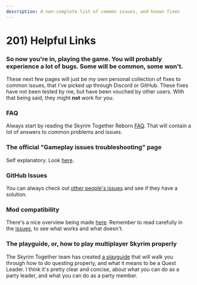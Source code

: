 ```yaml
---
description: A non-complete list of common issues, and known fixes
---
```


# 201) Helpful Links

### So now you're in, playing the game. You will probably experience a lot of bugs. Some will be common, some won't.

These next few pages will just be my own personal collection of fixes to common issues, that I've picked up through Discord or GitHub. These fixes have not been tested by me, but have been vouched by other users. With that being said, they might **not** work for you.&#x20;

### FAQ

Always start by reading the Skyrim Together Reborn [FAQ](https://wiki.tiltedphoques.com/tilted-online/general-information/faq). That will contain a lot of answers to common problems and issues.

### The official "Gameplay issues troubleshooting" page

Self explanatory. Look [here](https://wiki.tiltedphoques.com/tilted-online/guides/gameplay-issues-troubleshooting).

### GitHub Issues

You can always check out [other people's issues](https://github.com/tiltedphoques/bug-feature-reports/issues) and see if they have a solution.

### Mod compatibility

There's a nice overview being made [here](https://github.com/tiltedphoques/Mod-Compatibility). Remember to read carefully in the [issues](https://github.com/tiltedphoques/Mod-Compatibility/issues), to see what works and what doesn't.

### The playguide, or, how to play multiplayer Skyrim properly

The Skyrim Together team has created [a playguide](https://wiki.tiltedphoques.com/tilted-online/general-information/playguide) that will walk you through how to do questing properly, and what it means to be a Quest Leader. I think it's pretty clear and concise, about what you can do as a party leader, and what you can do as a party member.
